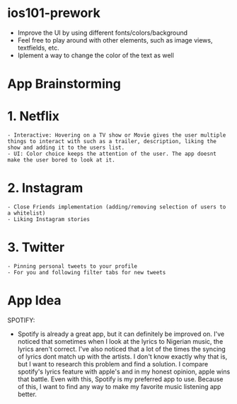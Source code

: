 # ios101-prework

- Improve the UI by using different fonts/colors/background
- Feel free to play around with other elements, such as image views, textfields, etc.
- Iplement a way to change the color of the text as well


# App Brainstorming

# 1. Netflix
    - Interactive: Hovering on a TV show or Movie gives the user multiple things to interact with such as a trailer, description, liking the show and adding it to the users list.
    - UI: Color choice keeps the attention of the user. The app doesnt make the user bored to look at it.
# 2. Instagram
    - Close Friends implementation (adding/removing selection of users to a whitelist)
    - Liking Instagram stories
# 3. Twitter
    - Pinning personal tweets to your profile
    - For you and following filter tabs for new tweets

# App Idea
SPOTIFY: 
  - Spotify is already a great app, but it can definitely be improved on. I've noticed that sometimes when I look at the lyrics to Nigerian music, the lyrics aren't correct. I've also noticed that a lot of the times the syncing of lyrics dont match up with the artists. I don't know exactly why that is, but I want to research this problem and find a solution. I compare spotify's lyrics feature with apple's and in my honest opinion, apple wins that battle. Even with this, Spotify is my preferred app to use. Because of this, I want to find any way to make my favorite music listening app better.

